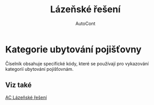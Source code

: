 ﻿---
    title: "Lázeňské řešení"
    author: AutoCont
    ms.date: 04/30/2018
    ms.topic: article
    ms.prod: dynamics-nav-2017
    ms.contentlocale: cs-cz
    ms.lasthandoff: 04/30/2018
---

# Kategorie ubytování pojišťovny

Číselník obsahuje specifické kódy, které se používají pro vykazování kategorií ubytování pojišťovnám. 


## <a name="see-also"></a>Viz také
[AC Lázeňské řešení](ac-spa-solution.md)